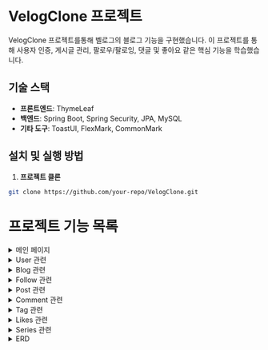 # VelogClone 프로젝트
VelogClone 프로젝트를통해 벨로그의 블로그 기능을 구현했습니다.
이 프로젝트를 통해 사용자 인증, 게시글 관리, 팔로우/팔로잉, 댓글 및 좋아요 같은 핵심 기능을 학습했습니다.

## 기술 스택
- **프론트엔드**: ThymeLeaf
- **백엔드**: Spring Boot, Spring Security, JPA, MySQL
- **기타 도구**: ToastUI, FlexMark, CommonMark

## 설치 및 실행 방법

1. **프로젝트 클론**
```bash
git clone https://github.com/your-repo/VelogClone.git
```


# 프로젝트 기능 목록

<details>
<summary>메인 페이지</summary>

로그인 전

   <img src="https://github.com/user-attachments/assets/e49cad67-6f60-4125-be1a-136e0e3596a3" alt="image" width="50%" height="50%">

로그인 후

   <img src="https://github.com/user-attachments/assets/d3fd7713-b6ef-4016-b789-4749186c4a69" alt="image" width="50%" height="50%">

</details>

<details>
<summary>User 관련</summary>

1. **회원가입**
2. **유저의 역할 관련**
    - Role을 테이블 대신 Enum으로 관리
    - 회원가입 창에서 역할 부여

   <img src="https://github.com/user-attachments/assets/675459dc-b1b9-4c3d-997e-37daca0633fe" alt="image" width="50%" height="50%">

3. **로그인**: 스프링 시큐리티 세션 이용

   <img src="https://github.com/user-attachments/assets/590bd344-d5af-4c20-9249-56da3f679c9f" alt="image" width="50%" height="50%">

4. **회원탈퇴 구현**
5. **프로필 이미지 업로드 구현**

   <img src="https://github.com/user-attachments/assets/4884a5e6-0661-407f-a8bb-7ab72b8a0e1b" width="50%" height="50%">

6. **관리자 페이지 구현** : 관리자는 모든 게시물 댓글에 대한 삭제 권한을 갖고 있음

   <img src="https://github.com/user-attachments/assets/3df518d0-6486-4c9d-8192-4d1a973fc795" alt="image" width="50%" height="50%">

</details>

<details>
<summary>Blog 관련</summary>

1. **블로그 관리 기능**
    - 블로그 이름 수정, 게시글 삭제 및 수정

   <img src="https://github.com/user-attachments/assets/34f90561-271f-410c-afb9-29b64e16fe3f" alt="image" width="50%" height="50%">

2. **블로그 메인 페이지**
    - 게시글 최신순 또는 시리즈별 페이징 

   <img src="https://github.com/user-attachments/assets/537e71cf-0297-402e-aaef-fdf5c2b1f2cf" alt="image" width="50%" height="50%">

</details>

<details>
<summary>Follow 관련</summary>

1. **팔로워 목록 구현**
    - blogId로 검색 시 해당 블로그 Id를 팔로잉 하는 User들을 찾아 팔로워 목록 나타냄
2. **팔로잉 목록 구현**
    - User로 검색 시 해당 유저가 팔로잉 하는 blogId를 찾아 blog에 있는 userId로 팔로잉 목록 나타냄
3. **팔로워, 팔로잉 목록 리다이렉트**
    - 해당 유저의 블로그가 존재하면 해당 유저의 블로그로 리다이렉트 되게 설정

   <img src="https://github.com/user-attachments/assets/f8a69eb5-5910-4e90-a00e-8297886b4248" alt="image" width="50%" height="50%">

</details>

<details>
<summary>Post 관련</summary>

1. **게시글 정보 구현**
    - 저자, 게시일, 내용, 제목 등 구현

   <img src="https://github.com/user-attachments/assets/16747fb8-c42a-46a8-95e3-197914b8c2ea" alt="image" width="50%" height="50%">

2. **게시글 생성 및 수정**
    - 오픈소스 ToastUi 사용하여 구현

   <img src="https://github.com/user-attachments/assets/9f9ce5bc-5286-4f63-a65f-6bc9f760cf76" alt="image" width="50%" height="50%">
   
   <img src="https://github.com/user-attachments/assets/c3b6039b-78ae-4ebc-9583-8e43f7f37cb3" alt="image" width="50%" height="50%">

</details>

<details>
<summary>Comment 관련</summary>

1. **댓글 기능 구현**
    - 댓글 작성 유저의 로그인 아이디, 프로필 이미지, 댓글 내용, 수정 및 삭제 버튼 구현 

</details>

<details>
<summary>Tag 관련</summary>

1. **태그 기능 구현**
    - N : N 관계로 태그 입력폼에 띄어쓰기를 기준으로 구분하여 리스트로 저장하게 구현

</details>

<details>
<summary>Likes 관련</summary>

1. **좋아요 기능 구현**
    - 게시글Id, 로그인Id를 이용해 DB에서 검색하여 중복 좋아요 불가능하게 구현
    - 한번 더 좋아요 버튼 누를 시 좋아요 취소되게 구현

</details>

<details>
<summary>Series 관련</summary>

1. **시리즈 목록 구현**
    - 블로그 메인 페이지에 시리즈 항목 클릭 시 시리즈별 카드 형식으로 시리즈 목록 구현
   <img src="https://github.com/user-attachments/assets/73c95e70-87bc-4d93-a3ae-323e38482400" alt="image" width="50%" height="50%">

2. **시리즈별 포스트 표시**:
    - 해당 카드 클릭 시 시리즈별 포스트가 나타남

</details>

<details>
<summary>ERD</summary>

1. **ERD**
<img src="https://github.com/user-attachments/assets/673c8164-ff0c-4533-b372-e77225377e85" alt="image" width="100%" height="100%">

</details>
